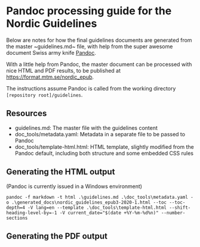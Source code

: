 # Pandoc processing guide for the Nordic Guidelines
Below are notes for how the final guidelines documents are generated from the master ~guidelines.md~ file, with help from the super awesome document Swiss army knife [Pandoc](https://pandoc.org/).

With a little help from Pandoc, the master document can be processed with nice HTML and PDF results, to be published at https://format.mtm.se/nordic_epub.

The instructions assume Pandoc is called from the working directory `[repository root]/guidelines`.

## Resources
- guidelines.md: The master file with the guidelines content
- doc_tools/metadata.yaml: Metadata in a separate file to be passed to Pandoc
- doc_tools/template-html.html: HTML template, slightly modified from the Pandoc default, including both structure and some embedded CSS rules

## Generating the HTML output
(Pandoc is currently issued in a Windows environment)

```
pandoc -f markdown -t html .\guidelines.md .\doc_tools\metadata.yaml -o .\generated_docs\nordic_guidelines_epub3-2020-1.html --toc --toc-depth=4 -V lang=en --template .\doc_tools\template-html.html --shift-heading-level-by=-1 -V current_date="$(date +%Y-%m-%d%n)" --number-sections
```

## Generating the PDF output
